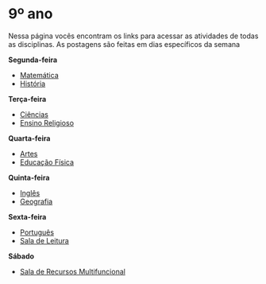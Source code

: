 # 9º ano
Nessa página vocês encontram os links para acessar as atividades de todas as disciplinas. As postagens são feitas em dias específicos da semana

**Segunda-feira**

- [Matemática](https://padlet.com/mkmdeoliveira/matematica9)
- [História](https://padlet.com/daianycrdemedeiros/9AnoHistoria)

**Terça-feira**

- [Ciências](https://padlet.com/fredericohorie/g0dfn40hmi1okbcz)
- [Ensino Religioso](https://padlet.com/melquiadessupervisorpibid/9qql5nf8ctymqaiv)

**Quarta-feira**

- [Artes](https://padlet.com/edbergon/fkb7g9wlamevioky)
- [Educação Física]()
  
**Quinta-feira**

- [Inglês](https://padlet.com/leodobrasilprof/pqad3xfcf481kovm)
- [Geografia](https://padlet.com/fredericohorie/id6d0n40wvrai6r9)

**Sexta-feira**

- [Português](https://padlet.com/fredericohorie/h5zgl4w45ommg67o)
- [Sala de Leitura](https://padlet.com/fredericohorie/Leitura9ano)
  
**Sábado**

- [Sala de Recursos Multifuncional](https://padlet.com/fredericohorie/swxwpjj8uu9nzgyz)